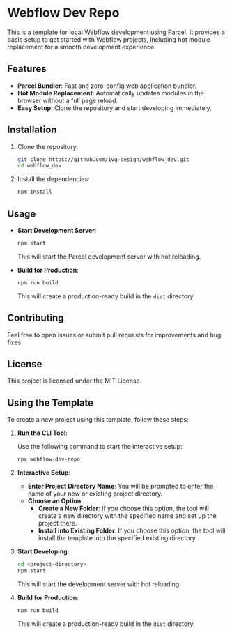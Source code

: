 # Webflow Dev Repo

This is a template for local Webflow development using Parcel. It provides a basic setup to get started with Webflow projects, including hot module replacement for a smooth development experience.

## Features

- **Parcel Bundler**: Fast and zero-config web application bundler.
- **Hot Module Replacement**: Automatically updates modules in the browser without a full page reload.
- **Easy Setup**: Clone the repository and start developing immediately.

## Installation

1. Clone the repository:

   ```bash
   git clone https://github.com/ivg-design/webflow_dev.git
   cd webflow_dev
   ```

2. Install the dependencies:

   ```bash
   npm install
   ```

## Usage

- **Start Development Server**: 

  ```bash
  npm start
  ```

  This will start the Parcel development server with hot reloading.

- **Build for Production**:

  ```bash
  npm run build
  ```

  This will create a production-ready build in the `dist` directory.

## Contributing

Feel free to open issues or submit pull requests for improvements and bug fixes.

## License

This project is licensed under the MIT License.

## Using the Template

To create a new project using this template, follow these steps:

1. **Run the CLI Tool**:

   Use the following command to start the interactive setup:

   ```bash
   npx webflow-dev-repo
   ```

2. **Interactive Setup**:

   - **Enter Project Directory Name**: You will be prompted to enter the name of your new or existing project directory.
   - **Choose an Option**:
     - **Create a New Folder**: If you choose this option, the tool will create a new directory with the specified name and set up the project there.
     - **Install into Existing Folder**: If you choose this option, the tool will install the template into the specified existing directory.

3. **Start Developing**:

   ```bash
   cd <project-directory>
   npm start
   ```

   This will start the development server with hot reloading.

4. **Build for Production**:

   ```bash
   npm run build
   ```

   This will create a production-ready build in the `dist` directory. 